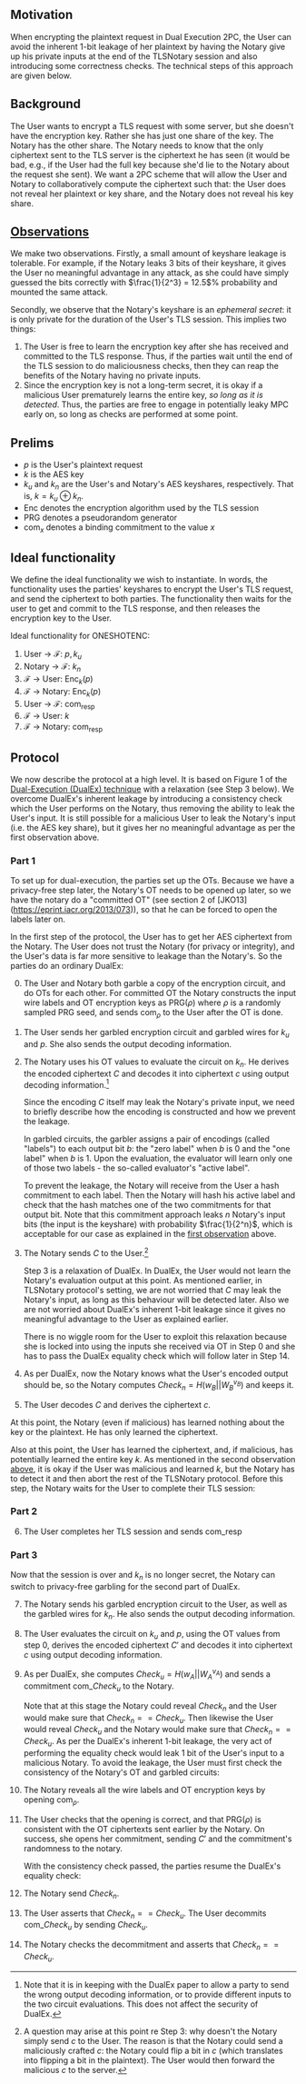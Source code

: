 ## Motivation

When encrypting the plaintext request in Dual Execution 2PC, the User can avoid the inherent 1-bit leakage of her plaintext by having the Notary give up his private inputs at the end of the TLSNotary session and also introducing some correctness checks. The technical steps of this approach are given below. 

## Background

The User wants to encrypt a TLS request with some server, but she doesn't have the encryption key. Rather she has just one share of the key. The Notary has the other share. The Notary needs to know that the only ciphertext sent to the TLS server is the ciphertext he has seen (it would be bad, e.g., if the User had the full key because she'd lie to the Notary about the request she sent). We want a 2PC scheme that will allow the User and Notary to collaboratively compute the ciphertext such that: the User does not reveal her plaintext or key share, and the Notary does not reveal his key share.

## [Observations](#observations)

We make two observations. Firstly, a small amount of keyshare leakage is tolerable. For example, if the Notary leaks 3 bits of their keyshare, it gives the User no meaningful advantage in any attack, as she could have simply guessed the bits correctly with $\frac{1}{2^3} = 12.5$% probability and mounted the same attack.

Secondly, we observe that the Notary's keyshare is an _ephemeral secret_: it is only private for the duration of the User's TLS session. This implies two things:

1. The User is free to learn the encryption key after she has received and committed to the TLS response. Thus, if the parties wait until the end of the TLS session to do maliciousness checks, then they can reap the benefits of the Notary having no private inputs.
2. Since the encryption key is not a long-term secret, it is okay if a malicious User prematurely learns the entire key, _so long as it is detected_. Thus, the parties are free to engage in potentially leaky MPC early on, so long as checks are performed at some point.

## Prelims

* $p$ is the User's plaintext request
* $k$ is the AES key
* $k_u$ and $k_n$ are the User's and Notary's AES keyshares, respectively. That is, $k = k_u \oplus k_n$.
* $\mathsf{Enc}$ denotes the encryption algorithm used by the TLS session
* $\mathsf{PRG}$ denotes a pseudorandom generator
* $\mathsf{com}_x$ denotes a binding commitment to the value $x$

## Ideal functionality

We define the ideal functionality we wish to instantiate. In words, the functionality uses the parties' keyshares to encrypt the User's TLS request, and send the ciphertext to both parties. The functionality then waits for the user to get and commit to the TLS response, and then releases the encryption key to the User.

Ideal functionality for ONESHOTENC:

1. User → ℱ: $p, k_u$
2. Notary → ℱ: $k_n$
3. ℱ → User: $\mathsf{Enc}_k(p)$
4. ℱ → Notary: $\mathsf{Enc}_k(p)$
5. User → ℱ: $\mathsf{com}_\mathsf{resp}$
6. ℱ → User: $k$
7. ℱ → Notary: $\mathsf{com}_\mathsf{resp}$

## Protocol

We now describe the protocol at a high level. It is based on Figure 1 of the [Dual-Execution (DualEx) technique](https://www.cs.virginia.edu/~evans/pubs/oakland2012/quidproquotocols.pdf) with a relaxation (see Step 3 below). We overcome DualEx's inherent leakage by introducing a consistency check which the User performs on the Notary, thus removing the ability to leak the User's input. It is still possible for a malicious User to leak the Notary's input (i.e. the AES key share), but it gives her no meaningful advantage as per the first observation above.
### Part 1

To set up for dual-execution, the parties set up the OTs. Because we have a privacy-free step later, the Notary's OT needs to be opened up later, so we have the notary do a "committed OT" (see section 2 of \[JKO13\](https://eprint.iacr.org/2013/073)), so that he can be forced to open the labels later on.

In the first step of the protocol, the User has to get her AES ciphertext from the Notary. The User does not trust the Notary (for privacy or integrity), and the User's data is far more sensitive to leakage than the Notary's. So the parties do an ordinary DualEx:

0. The User and Notary both garble a copy of the encryption circuit, and do OTs for each other. For committed OT the Notary constructs the input wire labels and OT encryption keys as $\mathsf{PRG}(\rho)$ where $\rho$ is a randomly sampled PRG seed, and sends $\mathsf{com}_\rho$ to the User after the OT is done.
1. The User sends her garbled encryption circuit and garbled wires for $k_u$ and $p$. She also sends the output decoding information.
2. The Notary uses his OT values to evaluate the circuit on $k_n$. He derives the encoded ciphertext $C$ and decodes it into ciphertext $c$ using output decoding information.[^1]

    Since the encoding $C$ itself may leak the Notary's private input, we need to briefly describe how the encoding is constructed and how we prevent the leakage.

    In garbled circuits, the garbler assigns a pair of encodings (called "labels") to each output bit $b$: the "zero label" when $b$ is 0 and the "one label" when $b$ is 1. Upon the evaluation, the evaluator will learn only one of those two labels - the so-called evaluator's "active label".

    To prevent the leakage, the Notary will receive from the User a hash commitment to each label. Then the Notary will hash his active label and check that the hash matches one of the two commitments for that output bit.
    Note that this commitment approach leaks $n$ Notary's input bits (the input is the keyshare) with probability $\frac{1}{2^n}$, which is acceptable for our case as explained in the [first observation](#observations) above.

3. The Notary sends $C$ to the User.[^2]

    Step 3 is a relaxation of DualEx. In DualEx, the User would not learn the Notary's evaluation output at this point. As mentioned earlier, in TLSNotary protocol's setting, we are not worried that $C$ may leak the Notary's input, as long as this behaviour will be detected later. Also we are not worried about DualEx's inherent 1-bit leakage since it gives no meaningful advantage to the User as explained earlier.
    
    There is no wiggle room for the User to exploit this relaxation because she is locked into using the inputs she received via OT in Step 0 and she has to pass the DualEx equality check which will follow later in Step 14.

4. As per DualEx, now the Notary knows what the User's encoded output should be, so the Notary computes $Check_n = H(w_B || W_B^{v_B})$ and keeps it.
5. The User decodes $C$ and derives the ciphertext $c$.


[^1]: Note that it is in keeping with the DualEx paper to allow a party to send the wrong output decoding information, or to provide different inputs to the two circuit evaluations. This does not affect the security of DualEx.

[^2]: A question may arise at this point re Step 3: why doesn't the Notary simply send $c$ to the User. The reason is that the Notary could send a maliciously crafted $c$: the Notary could flip a bit in $c$ (which translates into flipping a bit in the plaintext). The User would then forward the malicious $c$ to the server.


At this point, the Notary (even if malicious) has learned nothing about the key or the plaintext. He has only learned the ciphertext.

Also at this point, the User has learned the ciphertext, and, if malicious, has potentially learned the entire key $k$. As mentioned in the second observation [above](#observations), it is okay if the User was malicious and learned $k$, but the Notary has to detect it and then abort the rest of the TLSNotary protocol. Before this step, the Notary waits for the User to complete their TLS session:

### Part 2

6. The User completes her TLS session and sends $\mathsf{com}\_\mathsf{resp}$

### Part 3

Now that the session is over and $k_n$ is no longer secret, the Notary can switch to privacy-free garbling for the second part of DualEx.

7. The Notary sends his garbled encryption circuit to the User, as well as the garbled wires for $k_n$. He also sends the output decoding information.
8. The User evaluates the circuit on $k_u$ and $p$, using the OT values from step 0, derives the encoded ciphertext $C'$ and decodes it into ciphertext $c$ using output decoding information.
9. As per DualEx, she computes $Check_u = H(w_A || W_A^{v_A})$ and sends a commitment $\mathsf{com}\_{Check_u}$ to the Notary.

    Note that at this stage the Notary could reveal $Check_n$ and the User would make sure that $Check_n == Check_u$. Then likewise the User would reveal $Check_u$ and the Notary would make sure that $Check_n == Check_u$.
    As per the DualEx's inherent 1-bit leakage, the very act of performing the equality check would leak 1 bit of the User's input to a malicious Notary. To avoid the leakage, the User must first check the consistency of the Notary's OT and garbled circuits:


10. The Notary reveals all the wire labels and OT encryption keys by opening $\mathsf{com}_\rho$.
11. The User checks that the opening is correct, and that $\mathsf{PRG}(\rho)$ is consistent with the OT ciphertexts sent earlier by the Notary. On success, she opens her commitment, sending $C'$ and the commitment's randomness to the notary.

    With the consistency check passed, the parties resume the DualEx's equality check:

12. The Notary send $Check_n$.
13. The User asserts that $Check_n == Check_u$. The User decommits $\mathsf{com}\_{Check_u}$ by sending $Check_u$.
14. The Notary checks the decommitment and asserts that $Check_n == Check_u$.
